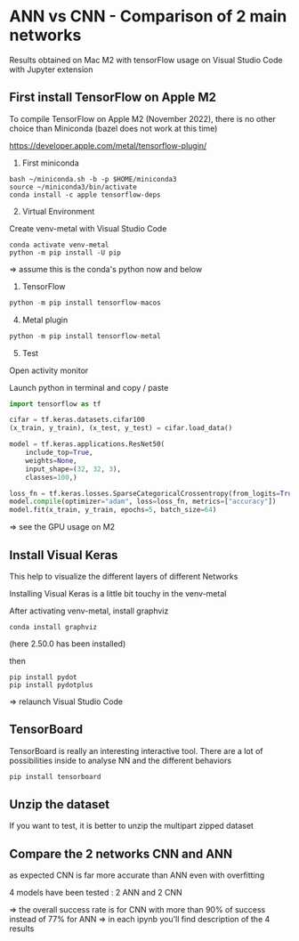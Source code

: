 # ANN vs CNN - Comparison of 2 main networks


Results obtained on Mac M2 with tensorFlow usage on Visual Studio Code with Jupyter extension


## First install TensorFlow on Apple M2

To compile TensorFlow on Apple M2 (November 2022), there is no other choice than Miniconda (bazel does not work at this time)

https://developer.apple.com/metal/tensorflow-plugin/

1. First miniconda

```
bash ~/miniconda.sh -b -p $HOME/miniconda3
source ~/miniconda3/bin/activate
conda install -c apple tensorflow-deps
```

2. Virtual Environment

Create venv-metal with Visual Studio Code
```{python}
conda activate venv-metal
python -m pip install -U pip 
```

=> assume this is the conda's python now and below

1.  TensorFlow

```python
python -m pip install tensorflow-macos
```

4.  Metal plugin

```python
python -m pip install tensorflow-metal
```

5. Test

Open activity monitor 

Launch python in terminal and copy / paste 

```python
import tensorflow as tf

cifar = tf.keras.datasets.cifar100
(x_train, y_train), (x_test, y_test) = cifar.load_data()

model = tf.keras.applications.ResNet50(
    include_top=True,
    weights=None,
    input_shape=(32, 32, 3),
    classes=100,)

loss_fn = tf.keras.losses.SparseCategoricalCrossentropy(from_logits=True)
model.compile(optimizer="adam", loss=loss_fn, metrics=["accuracy"])
model.fit(x_train, y_train, epochs=5, batch_size=64)
```

=> see the GPU usage on M2


## Install Visual Keras

This help to visualize the different layers of different Networks

Installing Visual Keras is a little bit touchy in the venv-metal

After activating venv-metal, install graphviz

```
conda install graphviz 
````
(here 2.50.0 has been installed)

then 

```
pip install pydot
pip install pydotplus
```

=> relaunch Visual Studio Code


## TensorBoard

TensorBoard is really an interesting interactive tool. There are a lot of possibilities inside to analyse NN and the different behaviors

```python
pip install tensorboard
```

## Unzip the dataset 

If you want to test, it is better to unzip the multipart zipped dataset


## Compare the 2 networks CNN and ANN

as expected CNN is far more accurate than ANN even with overfitting 

4 models have been tested : 2 ANN and 2 CNN

=> the overall success rate is for CNN with more than 90% of success instead of 77% for ANN
=> in each ipynb you'll find description of the 4 results

